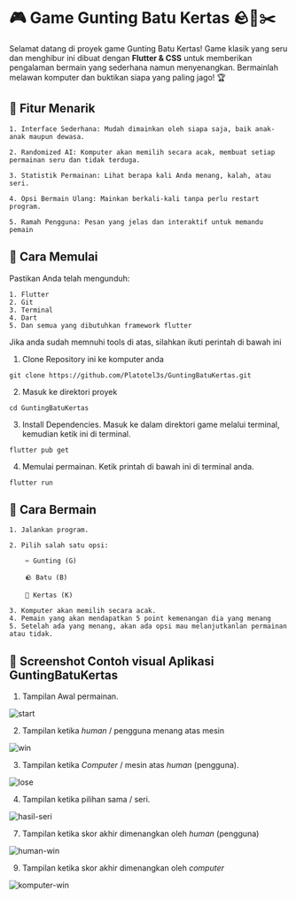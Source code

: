 **<h1>🎮 Game Gunting Batu Kertas 🪨📄✂️</h1>**

Selamat datang di proyek game Gunting Batu Kertas! Game klasik yang seru dan menghibur ini dibuat dengan **Flutter & CSS** untuk memberikan pengalaman bermain yang sederhana namun menyenangkan. Bermainlah melawan komputer dan buktikan siapa yang paling jago! 🏆

<h2>🌟 Fitur Menarik</h2>

    1. Interface Sederhana: Mudah dimainkan oleh siapa saja, baik anak-anak maupun dewasa.

    2. Randomized AI: Komputer akan memilih secara acak, membuat setiap permainan seru dan tidak terduga.

    3. Statistik Permainan: Lihat berapa kali Anda menang, kalah, atau seri.

    4. Opsi Bermain Ulang: Mainkan berkali-kali tanpa perlu restart program.

    5. Ramah Pengguna: Pesan yang jelas dan interaktif untuk memandu pemain

<h2>🚀 Cara Memulai</h2>

Pastikan Anda telah mengunduh:

    1. Flutter
    2. Git 
    3. Terminal 
    4. Dart 
    5. Dan semua yang dibutuhkan framework flutter

Jika anda sudah memnuhi tools di atas, silahkan ikuti perintah di bawah ini

  1. Clone Repository ini ke komputer anda

    git clone https://github.com/Platotel3s/GuntingBatuKertas.git 

  2. Masuk ke direktori proyek

    cd GuntingBatuKertas

  3. Install Dependencies. Masuk ke dalam direktori game melalui terminal, kemudian ketik ini di terminal. 

    flutter pub get

  4. Memulai permainan. Ketik printah di bawah ini di terminal anda. 

    flutter run


<h2>🎯 Cara Bermain</h2>

    1. Jalankan program.

    2. Pilih salah satu opsi:

        ✂️ Gunting (G)

        🪨 Batu (B)

        📄 Kertas (K)

    3. Komputer akan memilih secara acak.
    4. Pemain yang akan mendapatkan 5 point kemenangan dia yang menang
    5. Setelah ada yang menang, akan ada opsi mau melanjutkanlan permainan atau tidak. 

<h2>📸 Screenshot Contoh visual Aplikasi GuntingBatuKertas</h2> 

1. Tampilan Awal permainan.

![start](https://github.com/user-attachments/assets/31ad9069-65de-47f6-9e68-ea2e06d83b67)

2. Tampilan ketika _human_ / pengguna menang atas mesin 

![win](https://github.com/user-attachments/assets/ca9b547b-cd1a-4861-9065-32e92ef26901)

3. Tampilan ketika _Computer_ / mesin atas _human_ (pengguna).

![lose](https://github.com/user-attachments/assets/faa2ce87-95bc-4e58-aa4c-ff063b1ea168)

4. Tampilan ketika pilihan sama / seri.

![hasil-seri](https://github.com/user-attachments/assets/491d5c9f-8001-4288-be92-1531e5b68c1a)
  
7. Tampilan ketika skor akhir dimenangkan oleh _human_ (pengguna)

![human-win](https://github.com/user-attachments/assets/aba50f4c-82e2-4a92-9922-915fa4b58dd0)

9. Tampilan ketika skor akhir dimenangkan oleh _computer_

![komputer-win](https://github.com/user-attachments/assets/3c17a3b3-5781-40c6-97d6-67cec5ffb714)





    
